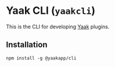
# Yaak CLI (`yaakcli`)

This is the CLI for developing [Yaak](https://yaak.app) plugins.

## Installation

```shell
npm install -g @yaakapp/cli
```
